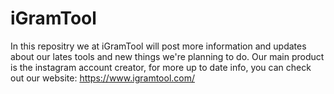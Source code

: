# iGramTool
In this repositry we at iGramTool will post more information and updates about our lates tools and new things we're planning to do. Our main product is the instagram account creator, for more up to date info, you can check out our website: https://www.igramtool.com/

